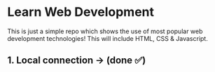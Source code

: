 # Learn Web Development

This is just a simple repo which shows the use of most popular web development technologies!
This will include HTML, CSS & Javascript.

## 1. Local connection -> (done ✅)